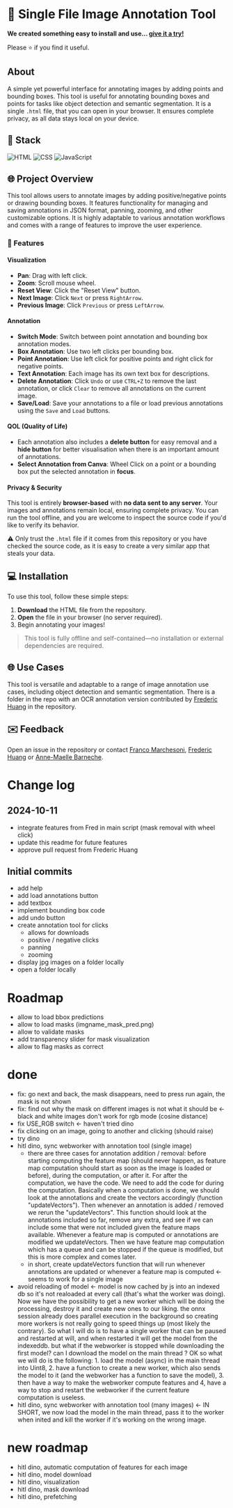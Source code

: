 
# 📍 Single File Image Annotation Tool

**We created something easy to install and use... [give it a try!](https://franchesoni.github.io/single_file_annotation_tool/)**

Please ⭐ if you find it useful.

## About
A simple yet powerful interface for annotating images by adding points and bounding boxes. This tool is useful for annotating bounding boxes and points for tasks like object detection and semantic segmentation. It is a single `.html` file, that you can open in your browser. It ensures complete privacy, as all data stays local on your device.

## 🔮 Stack

![HTML](https://img.shields.io/badge/html-E34F26?style=for-the-badge&logo=html5&logoColor=white)
![CSS](https://img.shields.io/badge/css-1572B6?style=for-the-badge&logo=css3&logoColor=white)
![JavaScript](https://img.shields.io/badge/javascript-F7DF1E?style=for-the-badge&logo=javascript&logoColor=black)

## 🌐 Project Overview

This tool allows users to annotate images by adding positive/negative points or drawing bounding boxes. It features functionality for managing and saving annotations in JSON format, panning, zooming, and other customizable options. It is highly adaptable to various annotation workflows and comes with a range of features to improve the user experience.

### 🔧 Features

#### Visualization

- **Pan**: Drag with left click.
- **Zoom**: Scroll mouse wheel.
- **Reset View**: Click the "Reset View" button.
- **Next Image**: Click `Next` or press `RightArrow`.
- **Previous Image**: Click `Previous` or press `LeftArrow`.

#### Annotation

- **Switch Mode**: Switch between point annotation and bounding box annotation modes.
- **Box Annotation**: Use two left clicks per bounding box.
- **Point Annotation**: Use left click for positive points and right click for negative points.
- **Text Annotation**: Each image has its own text box for descriptions.
- **Delete Annotation**: Click `Undo` or use `CTRL+Z` to remove the last annotation, or click `Clear` to remove all annotations on the current image.
- **Save/Load**: Save your annotations to a file or load previous annotations using the `Save` and `Load` buttons.

#### QOL (Quality of Life)
- Each annotation also includes a **delete button** for easy removal and a **hide button** for better visualisation when there is an important amount of annotations.
- **Select Annotation from Canva**: Wheel Click on a point or a bounding box put the selected annotation in **focus**.
#### Privacy & Security

This tool is entirely **browser-based** with **no data sent to any server**. Your images and annotations remain local, ensuring complete privacy. You can run the tool offline, and you are welcome to inspect the source code if you'd like to verify its behavior.

:warning: Only trust the `.html` file if it comes from this repository or you have checked the source code, as it is easy to create a very similar app that steals your data.

## 💻 Installation

To use this tool, follow these simple steps:

1. **Download** the HTML file from the repository.
2. **Open** the file in your browser (no server required).
3. Begin annotating your images!

> This tool is fully offline and self-contained—no installation or external dependencies are required.

## 🌐 Use Cases

This tool is versatile and adaptable to a range of image annotation use cases, including object detection and semantic segmentation. There is a folder in the repo with an OCR annotation version contributed by [Frederic Huang](https://github.com/Huang-Frederic) in the repository.

## ✉️ Feedback

Open an issue in the repository or contact [Franco Marchesoni](mailto:marchesoniacland@gmail.com), [Frederic Huang](mailto:fhuang5@slb.com) or [Anne-Maelle Barneche](mailto:abarneche@slb.com).

# Change log
## 2024-10-11
- integrate features from Fred in main script (mask removal with wheel click)
- update this readme for future features
- approve pull request from Frederic Huang 
## Initial commits
- add help
- add load annotations button
- add textbox
- implement bounding box code
- add undo button
- create annotation tool for clicks
    - allows for downloads
    - positive / negative clicks
    - panning
    - zooming
- display jpg images on a folder locally
- open a folder locally

# Roadmap
- allow to load bbox predictions
- allow to load masks (imgname_mask_pred.png)
- allow to validate masks
- add transparency slider for mask visualization
- allow to flag masks as correct

# done
- fix: go next and back, the mask disappears, need to press run again, the mask is not shown
- fix: find out why the mask on different images is not what it should be <- black and white images don't work for rgb mode (cosine distance) 
- fix USE_RGB switch <- haven't tried dino
- fix clicking on an image, going to another and clicking (should raise)
- try dino
- hitl dino, sync webworker with annotation tool (single image)
    - there are three cases for annotation addition / removal: before starting computing the feature map (should never happen, as feature map computation should start as soon as the image is loaded or before), during the computation, or after it. For after the computation, we have the code. We need to add the code for during the computation. Basically when a computation is done, we should look at the annotations and create the vectors accordingly (function "updateVectors"). Then whenever an annotation is added / removed we rerun the "updateVectors". This function should look at the annotations included so far, remove any extra, and see if we can include some that were not included given the feature maps available. Whenever a feature map is computed or annotations are modified we updateVectors. Then we have feature map computation which has a queue and can be stopped if the queue is modified, but this is more complex and comes later. 
    - in short, create updateVectors function that will run whenever annotations are updated or whenever a feature map is computed
    <- seems to work for a single image 
- avoid reloading of model <- model is now cached by js into an indexed db so it's not realoaded at every call (that's what the worker was doing). Now we have the possibility to get a new worker which will be doing the processing, destroy it and create new ones to our liking. the onnx session already does parallel execution in the background so creating more workers is not really going to speed things up (most likely the contrary). So what I will do is to have a single worker that can be paused and restarted at will, and when restarted it will get the model from the indexeddb. but what if the webworker is stopped while downloading the first model? can I download the model on the main thread ? OK so what we will do is the following: 1. load the model (async) in the main thread into Uint8, 2. have a function to create a new worker, which also sends the model to it (and the webworker has a function to save the model), 3. then have a way to make the webworker compute features and 4, have a way to stop and restart the webworker if the current feature computation is useless. 
- hitl dino, sync webworker with annotation tool (many images) <- IN SHORT, we now load the model in the main thread, pass it to the worker when inited and kill the worker if it's working on the wrong image.


# new roadmap
- hitl dino, automatic computation of features for each image
- hitl dino, model download
- hitl dino, visualization
- hitl dino, mask download
- hitl dino, prefetching

